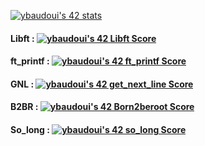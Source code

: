 [![ybaudoui's 42 stats](https://badge42.vercel.app/api/v2/cl59kdvp2005409mletryvig0/stats?cursusId=21&coalitionId=219)](https://github.com/JaeSeoKim/badge42)  
#### Libft : [![ybaudoui's 42 Libft Score](https://badge42.vercel.app/api/v2/cl59kdvp2005409mletryvig0/project/2544313)](https://github.com/JaeSeoKim/badge42)  
#### ft_printf : [![ybaudoui's 42 ft_printf Score](https://badge42.vercel.app/api/v2/cl59kdvp2005409mletryvig0/project/2573822)](https://github.com/JaeSeoKim/badge42)  
#### GNL : [![ybaudoui's 42 get_next_line Score](https://badge42.vercel.app/api/v2/cl59kdvp2005409mletryvig0/project/2581265)](https://github.com/JaeSeoKim/badge42)
#### B2BR : [![ybaudoui's 42 Born2beroot Score](https://badge42.vercel.app/api/v2/cl59kdvp2005409mletryvig0/project/2562714)](https://github.com/JaeSeoKim/badge42)
#### So_long : [![ybaudoui's 42 so_long Score](https://badge42.vercel.app/api/v2/cl59kdvp2005409mletryvig0/project/2590884)](https://github.com/JaeSeoKim/badge42)  

